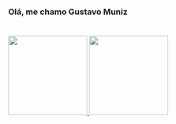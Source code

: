 ### Olá, me chamo Gustavo Muniz 
#
<div>
<a href="https://github.com/seu-usuário-aqui">
<img height="160em" src="https://github-readme-stats.vercel.app/api/top-langs/?username=GuMuniz&layout=compact&langs_count=7&theme=dracula"/>
<img height="160em" src="https://github-readme-stats.vercel.app/api?username=GuMuniz&show_icons=true&theme=dracula&include_all_commits=true&count_private=true"/>
</div>

